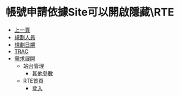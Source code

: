 # 帳號申請依據Site可以開啟隱藏\RTE
* [上一頁](../../README.md)
* [規劃人員](README.md#user)
* [規劃日期](README.md#updatedate)
* [TRAC](README.md#trac)
* [需求展開](README.md#requirement)
    * 站台管理
        * [其他參數](otherparameter.md)
    * RTE首頁
        * [登入](login.md)